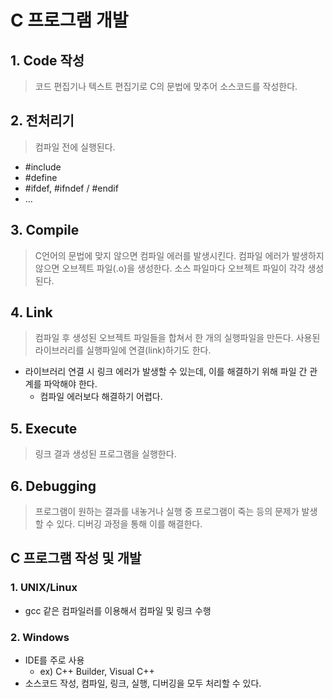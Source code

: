 ﻿# C 프로그램 개발

## 1. Code 작성
> 코드 편집기나 텍스트 편집기로 C의 문법에 맞추어 소스코드를 작성한다.

## 2. 전처리기
> 컴파일 전에 실행된다.

- #include
- #define
- #ifdef, #ifndef / #endif
- ...

## 3. Compile
> C언어의 문법에 맞지 않으면 컴파일 에러를 발생시킨다.
> 컴파일 에러가 발생하지 않으면 오브젝트 파일(.o)을 생성한다.
> 소스 파일마다 오브젝트 파일이 각각 생성된다.

## 4. Link
> 컴파일 후 생성된 오브젝트 파일들을 합쳐서 한 개의 실행파일을 만든다.
> 사용된 라이브러리를 실행파일에 연결(link)하기도 한다.

- 라이브러리 연결 시 링크 에러가 발생할 수 있는데, 이를 해결하기 위해 파일 간 관계를 파악해야 한다.
	- 컴파일 에러보다 해결하기 어렵다.


## 5. Execute
> 링크 결과 생성된 프로그램을 실행한다.

## 6. Debugging
> 프로그램이 원하는 결과를 내놓거나 실행 중 프로그램이 죽는 등의 문제가 발생할 수 있다. 디버깅 과정을 통해 이를 해결한다.

## C 프로그램 작성 및 개발
### 1. UNIX/Linux
- gcc 같은 컴파일러를 이용해서 컴파일 및 링크 수행

### 2. Windows
- IDE를 주로 사용
	- ex) C++ Builder, Visual C++
- 소스코드 작성, 컴파일, 링크, 실행, 디버깅을 모두 처리할 수 있다.
